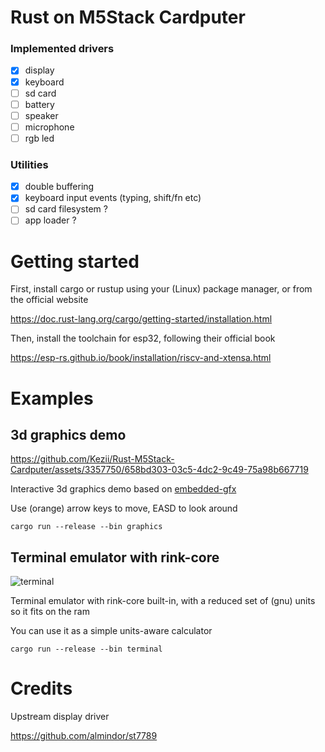# Rust on M5Stack Cardputer

### Implemented drivers
- [x] display
- [x] keyboard
- [ ] sd card
- [ ] battery
- [ ] speaker
- [ ] microphone
- [ ] rgb led

### Utilities
- [x] double buffering
- [x] keyboard input events (typing, shift/fn etc)
- [ ] sd card filesystem ?
- [ ] app loader ?

# Getting started

First, install cargo or rustup using your (Linux) package manager, or from the official website

https://doc.rust-lang.org/cargo/getting-started/installation.html

Then, install the toolchain for esp32, following their official book

https://esp-rs.github.io/book/installation/riscv-and-xtensa.html

# Examples

## 3d graphics demo
https://github.com/Kezii/Rust-M5Stack-Cardputer/assets/3357750/658bd303-03c5-4dc2-9c49-75a98b667719


Interactive 3d graphics demo based on [embedded-gfx](https://github.com/Kezii/embedded-gfx)

Use (orange) arrow keys to move, EASD to look around

```
cargo run --release --bin graphics
```

## Terminal emulator with rink-core

![terminal](https://github.com/Kezii/Rust-M5Stack-Cardputer/assets/3357750/90585aa0-dfcb-4bc8-bd9d-3e5204a807f0)

Terminal emulator with rink-core built-in, with a reduced set of (gnu) units so it fits on the ram

You can use it as a simple units-aware calculator

```
cargo run --release --bin terminal
```

# Credits
Upstream display driver

https://github.com/almindor/st7789
